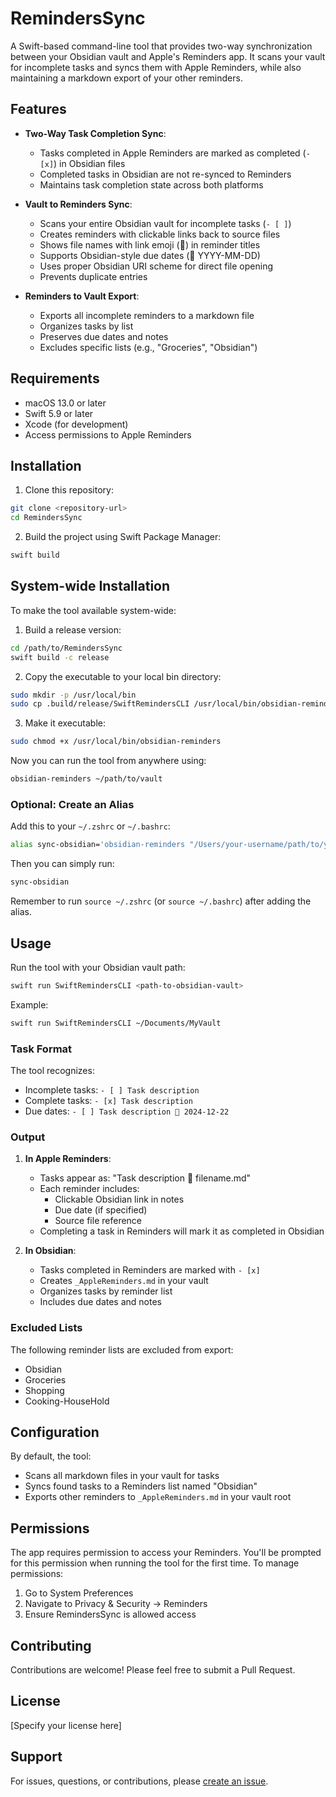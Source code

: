 # RemindersSync

A Swift-based command-line tool that provides two-way synchronization between your Obsidian vault and Apple's Reminders app. It scans your vault for incomplete tasks and syncs them with Apple Reminders, while also maintaining a markdown export of your other reminders.

## Features

- **Two-Way Task Completion Sync**:
  - Tasks completed in Apple Reminders are marked as completed (`- [x]`) in Obsidian files
  - Completed tasks in Obsidian are not re-synced to Reminders
  - Maintains task completion state across both platforms

- **Vault to Reminders Sync**:
  - Scans your entire Obsidian vault for incomplete tasks (`- [ ]`)
  - Creates reminders with clickable links back to source files
  - Shows file names with link emoji (🔗) in reminder titles
  - Supports Obsidian-style due dates (📅 YYYY-MM-DD)
  - Uses proper Obsidian URI scheme for direct file opening
  - Prevents duplicate entries

- **Reminders to Vault Export**:
  - Exports all incomplete reminders to a markdown file
  - Organizes tasks by list
  - Preserves due dates and notes
  - Excludes specific lists (e.g., "Groceries", "Obsidian")

## Requirements

- macOS 13.0 or later
- Swift 5.9 or later
- Xcode (for development)
- Access permissions to Apple Reminders

## Installation

1. Clone this repository:
```bash
git clone <repository-url>
cd RemindersSync
```

2. Build the project using Swift Package Manager:
```bash
swift build
```

## System-wide Installation

To make the tool available system-wide:

1. Build a release version:
```bash
cd /path/to/RemindersSync
swift build -c release
```

2. Copy the executable to your local bin directory:
```bash
sudo mkdir -p /usr/local/bin
sudo cp .build/release/SwiftRemindersCLI /usr/local/bin/obsidian-reminders
```

3. Make it executable:
```bash
sudo chmod +x /usr/local/bin/obsidian-reminders
```

Now you can run the tool from anywhere using:
```bash
obsidian-reminders ~/path/to/vault
```

### Optional: Create an Alias

Add this to your `~/.zshrc` or `~/.bashrc`:
```bash
alias sync-obsidian='obsidian-reminders "/Users/your-username/path/to/your/vault"'
```

Then you can simply run:
```bash
sync-obsidian
```

Remember to run `source ~/.zshrc` (or `source ~/.bashrc`) after adding the alias.

## Usage

Run the tool with your Obsidian vault path:
```bash
swift run SwiftRemindersCLI <path-to-obsidian-vault>
```

Example:
```bash
swift run SwiftRemindersCLI ~/Documents/MyVault
```

### Task Format

The tool recognizes:
- Incomplete tasks: `- [ ] Task description`
- Complete tasks: `- [x] Task description`
- Due dates: `- [ ] Task description 📅 2024-12-22`

### Output

1. **In Apple Reminders**:
   - Tasks appear as: "Task description 🔗 filename.md"
   - Each reminder includes:
     - Clickable Obsidian link in notes
     - Due date (if specified)
     - Source file reference
   - Completing a task in Reminders will mark it as completed in Obsidian

2. **In Obsidian**:
   - Tasks completed in Reminders are marked with `- [x]`
   - Creates `_AppleReminders.md` in your vault
   - Organizes tasks by reminder list
   - Includes due dates and notes

### Excluded Lists

The following reminder lists are excluded from export:
- Obsidian
- Groceries
- Shopping
- Cooking-HouseHold

## Configuration

By default, the tool:
- Scans all markdown files in your vault for tasks
- Syncs found tasks to a Reminders list named "Obsidian"
- Exports other reminders to `_AppleReminders.md` in your vault root

## Permissions

The app requires permission to access your Reminders. You'll be prompted for this permission when running the tool for the first time. To manage permissions:
1. Go to System Preferences
2. Navigate to Privacy & Security → Reminders
3. Ensure RemindersSync is allowed access

## Contributing

Contributions are welcome! Please feel free to submit a Pull Request.

## License

[Specify your license here]

## Support

For issues, questions, or contributions, please [create an issue](repository-issues-url).